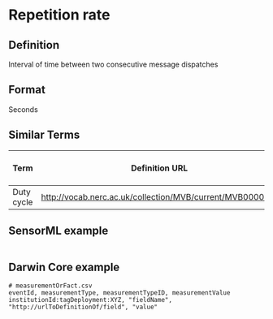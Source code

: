 # Repetition rate

## Definition 
Interval of time between two consecutive message dispatches 

## Format
Seconds

## Similar Terms 
|Term|Definition URL|Source Vocabulary Publisher/Creator|
|----|----------|-----------------|
|Duty cycle|http://vocab.nerc.ac.uk/collection/MVB/current/MVB000086/|Movebank|

## SensorML example
```xml

```
## Darwin Core example
```csv
# measurementOrFact.csv
eventId, measurementType, measurementTypeID, measurementValue
institutionId:tagDeployment:XYZ, "fieldName", "http://urlToDefinitionOf/field", "value"
```